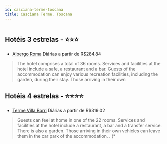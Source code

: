 ```yaml
---
id: casciana-terme-toscana
title: Casciana Terme, Toscana
---
```


<center><img src="https://assets.cosmos-data.com/1/2041d392580ea57bb84f6d6b718e61d3/539421.jpg" alt="" /></center>


## Hotéis 3 estrelas - ⭐️⭐️⭐️

-    [Albergo Roma](https://www.hurb.com/hoteis/casciana-terme/albergo-roma-JNP-JP513629?cmp=18055) Diárias a partir de R$284.84
   > The hotel comprises a total of 36 rooms. Services and facilities at the hotel include a safe, a restaurant and a bar. Guests of the accommodation can enjoy various recreation facilities, including the garden, during their stay. Those arriving in their own

## Hotéis 4 estrelas - ⭐️⭐️⭐️⭐️

-    [Terme Villa Borri](https://www.hurb.com/hoteis/casciana-terme/terme-villa-borri-JNP-JP353062?cmp=18055) Diárias a partir de R$319.02
   > Guests can feel at home in one of the 22 rooms. Services and facilities at the hotel include a restaurant, a bar and a transfer service. There is also a garden. Those arriving in their own vehicles can leave them in the car park of the accommodation.
. (*

